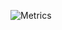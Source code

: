 ![Metrics](https://metrics.lecoq.io/DRSchlaubi?template=terminal&followup=1&languages=1&activity=1&activity.limit=5&activity.days=14&activity.filter=all&config.timezone=Europe%2FBerlin&config.animated=true)